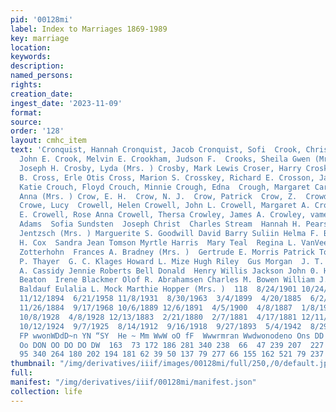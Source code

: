 ```yaml
---
pid: '00128mi'
label: Index to Marriages 1869-1989
key: marriage
location: 
keywords: 
description: 
named_persons: 
rights: 
creation_date: 
ingest_date: '2023-11-09'
format: 
source: 
order: '128'
layout: cmhc_item
text: 'Cronquist, Hannah Cronquist, Jacob Cronquist, Sofi  Crook, Christina Josephine  Crook,
  John E. Crook, Melvin E. Crookham, Judson F.  Crooks, Sheila Gwen (Mrs. )  Crosby,
  Joseph H. Crosby, Lyda (Mrs. ) Crosby, Mark Lewis Croser, Harry Croskey, Albert
  B. Cross, Erle Otis Cross, Marion S. Crosskey, Richard E. Crosson, James C. Crosson,
  Katie Crouch, Floyd Crouch, Minnie Crough, Edna  Crough, Margaret Carrol] Crow,
  Anna (Mrs. ) Crow, E. H.  Crow, N. J.  Crow, Patrick  Crow, Z.  Crowder, Susan Kay
  Crowe, Lucy  Crowell, Helen Crowell, John L. Crowell, Margaret A. Crowell, Rhea
  E. Crowell, Rose Anna Crowell, Thersa Crowley, James A. Crowley, vames Arthur  Andrew
  Adams  Sofia Sundsten  Joseph Christ  Charles Stream  Hannah H. Pearson Harriet
  Jentzsch (Mrs. ) Marguerite S. Goodwill David Barry Suliin Helma F. Broman  James
  H. Cox  Sandra Jean Tomson Myrtle Harris  Mary Teal  Regina L. VanVeen Maria C.
  Zotterhohn  Frances A. Bradney (Mrs. )  Gertrude E. Morris Patrick Toland Marie
  P. Thayer  G. C. Klages Howard L. Mize Hugh Riley  Gus Morgan  J. T. Callahan Mary
  A. Cassidy Jennie Roberts Bell Donald  Henry Willis Jackson John 0. Houser Angus
  Beaton  Irene Blackmer Olof R. Abrahamsen Charles M. Bowen William J. Conley Charles
  Baldauf Eulalia L. Mock Marthie Hopper (Mrs. )  118  8/24/1901 10/24/1899 10/19/1901  2/9/1884
  11/12/1894  6/21/1958 11/8/1931  8/30/1963  3/4/1899  4/20/1885  6/2/1973  6/5/1915
  11/26/1884  9/17/1968 10/6/1889 12/6/1891  4/5/1900  4/8/1887  1/8/1934  3/24/1892
  10/8/1928  4/8/1928 12/13/1883  2/21/1880  2/7/1881  4/17/1881 12/11/1882 11/17/1969  5/24/1886  1/23/1918
  10/12/1924  9/7/1925  8/14/1912  9/16/1918  9/27/1893  5/4/1942  8/29/1914  te Dn
  FP wwonWDdD~n YN “SY  He ~ Mm WwW oO fF  Wwwrmran Wwdwonodeno Ons DD wD  me WwW  N
  Oo DON OO DO DO DW  163  73 172 186 281 340 238  66  47 239 207  227 216 57 162
  95 340 264 180 202 194 181 62 39 50 137 79 277 66 155 162 521 79 237 78 574 '
thumbnail: "/img/derivatives/iiif/images/00128mi/full/250,/0/default.jpg"
full: 
manifest: "/img/derivatives/iiif/00128mi/manifest.json"
collection: life
---
```

